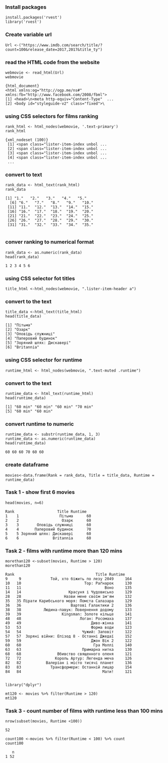 ### Install packages
```{r}
install.packages('rvest')
library('rvest')
```
### Create variable url
```{r}
Url <-("https://www.imdb.com/search/title/?count=100&release_date=2017,2017&title_ty")
```
### read the HTML code from the website
```{r}
webmovie <- read_html(Url)
webmovie

{html_document}
<html xmlns:og="http://ogp.me/ns#" xmlns:fb="http://www.facebook.com/2008/fbml">
[1] <head>\n<meta http-equiv="Content-Type"  ...
[2] <body id="styleguide-v2" class="fixed">\

```

### using CSS selectors for films ranking
```{r}
rank_html <- html_nodes(webmovie, '.text-primary')
rank_html

{xml_nodeset (100)}
 [1] <span class="lister-item-index unbol ...
 [2] <span class="lister-item-index unbol ...
 [3] <span class="lister-item-index unbol ...
 [4] <span class="lister-item-index unbol ...
 ...
```


### convert to text
```{r}
rank_data <- html_text(rank_html)
rank_data

[1] "1."   "2."   "3."   "4."   "5."  
  [6] "6."   "7."   "8."   "9."   "10." 
 [11] "11."  "12."  "13."  "14."  "15." 
 [16] "16."  "17."  "18."  "19."  "20." 
 [21] "21."  "22."  "23."  "24."  "25." 
 [26] "26."  "27."  "28."  "29."  "30." 
 [31] "31."  "32."  "33."  "34."  "35." 
 
 ```
 ### conver ranking to numerical format
 
 ```{r}
rank_data <- as.numeric(rank_data)
head(rank_data)

1 2 3 4 5 6
```

### using CSS selector fot titles
```
title_html <-html_nodes(webmovie, ".lister-item-header a")
```

### convert to the text
```{r}
title_data <-html_text(title_html)
head(title_data)

[1] "Пітьма"                 
[2] "Озарк"                  
[3] "Оповідь служниці"       
[4] "Паперовий будинок"      
[5] "Зоряний шлях: Дискавері"
[6] "Britannia"
```

### using CSS selector for runtime
```{r}
runtime_html <- html_nodes(webmovie, ".text-muted .runtime")
```

### convert to the text

```{r}
runtime_data <- html_text(runtime_html)
head(runtime_data)

[1] "60 min" "60 min" "60 min" "70 min"
[5] "60 min" "60 min"
```
### convert runtime to numeric
```{r}
runtime_data <- substr(runtime_data, 1, 3)
runtime_data <- as.numeric(runtime_data)
head(runtime_data)

60 60 60 70 60 60
```
### create dataframe
```{r}
movies<-data.frame(Rank = rank_data, Title = title_data, Runtime = runtime_data)
```

### Task 1 - show first 6 movies
```{r}
head(movies, n=6)

Rank                   Title Runtime
1    1                  Пітьма      60
2    2                   Озарк      60
3    3        Оповідь служниці      60
4    4       Паперовий будинок      70
5    5 Зоряний шлях: Дискавері      60
6    6               Britannia      60
```

### Task 2 - films with runtime more than 120 mins
```{r}
morethan120 <-subset(movies, Runtime > 120)
morethan120

Rank                                    Title Runtime
9     9             Той, хто біжить по лезу 2049     164
10   10                            Тор: Раґнарок     130
11   11                                     Воно     135
14   14                     Красуня і Чудовисько     129
28   28                   Назви мене своїм ім'ям     132
35   35 Пірати Карибського моря: Помста Салазара     129
36   36                      Вартові Галактики 2     136
38   38          Людина-павук: Повернення додому     133
39   39                  Kingsman: Золоте кільце     141
48   48                          Логан: Росомаха     137
49   49                               Диво-жінка     141
53   53                               Форма води     123
54   54                           Чужий: Заповіт     122
57   57  Зоряні війни: Епізод 8 - Останні Джедаї     152
59   59                               Джон Вік 2     122
60   60                                Гра Моллі     140
63   63                           Примарна нитка     130
68   68                Вбивство священного оленя     121
72   72               Король Артур: Легенда меча     126
82   82           Валеріан і місто тисячі планет     136
83   83             Трансформери: Останній лицар     154
84   84                                    Мати!     121
```

```{r}

library("dplyr")

mt120 <- movies %>% filter(Runtime > 120)
mt120
```

### Task 3 - count number of films with runtime less than 100 mins
```{r}
nrow(subset(movies, Runtime <100))

52
```
```{r}
count100 <-movies %>% filter(Runtime < 100) %>% count
count100

   n
1 52
```

 
